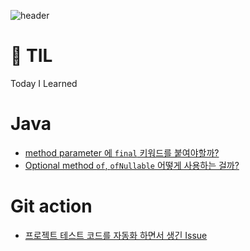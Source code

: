 ![header](https://capsule-render.vercel.app/api?type=wave&color=blue)
# 🐸 TIL
Today I Learned

# Java

- [method parameter 에 `final` 키워드를 붙여야할까?](https://github.com/jaewoo9797/TIL/blob/main/java/%5BJAVA%5D%20parameter%20final.md)
- [Optional method `of`, `ofNullable` 어떻게 사용하는 걸까?](/java/✅%20Optional.of%20와%20Optional.ofNullalbe.md)
# Git action
- [프로젝트 테스트 코드를 자동화 하면서 생긴 Issue](https://github.com/jaewoo9797/githubActionFlow/blob/main/README.md)
